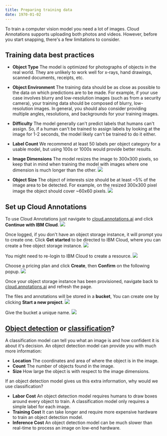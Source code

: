 ```yaml
---
title: Preparing training data
date: 1970-01-02
---
```


To train a computer vision model you need a lot of images.
Cloud Annotations supports uploading both photos and videos.
However, before you start snapping, there's a few limitations to consider.

## Training data best practices
* **Object Type** The model is optimized for photographs of objects in the real world. They are unlikely to work well for x-rays, hand drawings, scanned documents, receipts, etc.

* **Object Environment** The training data should be as close as possible to the data on which predictions are to be made. For example, if your use case involves blurry and low-resolution images (such as from a security camera), your training data should be composed of blurry, low-resolution images. In general, you should also consider providing multiple angles, resolutions, and backgrounds for your training images.

* **Difficulty** The model generally can't predict labels that humans can't assign. So, if a human can't be trained to assign labels by looking at the image for 1-2 seconds, the model likely can't be trained to do it either.

* **Label Count** We recommend at least 50 labels per object category for a usable model, but using 100s or 1000s would provide better results.

* **Image Dimensions** The model resizes the image to 300x300 pixels, so keep that in mind when training the model with images where one dimension is much longer than the other.
![](/docs-assets/images/shrink_image.png)

* **Object Size** The object of interests size should be at least ~5% of the image area to be detected. For example, on the resized 300x300 pixel image the object should cover ~60x60 pixels.
![](/docs-assets/images/small_image.png)


## Set up Cloud Annotations
To use Cloud Annotations just navigate to [cloud.annotations.ai](https://cloud.annotations.ai) and click **Continue with IBM Cloud**.
![](/docs-assets/images/0a.CA_login.png)

Once logged, if you don't have an object storage instance, it will prompt you to create one. Click **Get started** to be directed to IBM Cloud, where you can create a free object storage instance.
![](/docs-assets/images/1a.CA_no-object-storage.png)

You might need to re-login to IBM Cloud to create a resource.
![](/docs-assets/images/2a.IBM_login-to-create-resource.png)

Choose a pricing plan and click **Create**, then **Confirm** on the following popup.
![](/docs-assets/images/3a.IBM_create-object-storage.png)

Once your object storage instance has been provisioned, navigate back to [cloud.annotations.ai](https://cloud.annotations.ai) and refresh the page. 

The files and annotations will be stored in a **bucket**, You can create one by clicking **Start a new project**.
![](/docs-assets/images/4a.CA_create-bucket.png)

Give the bucket a unique name.
![](/docs-assets/images/5.CA_name-bucket.png)

## [Object detection](#object-detection) or [classification](#classification)?
A classification model can tell you what an image is and how confident it is about it's decision.
An object detection model can provide you with much more information:
* **Location** The coordinates and area of where the object is in the image.
* **Count** The number of objects found in the image.
* **Size** How large the object is with respect to the image dimensions.

If an object detection model gives us this extra information, why would we use classification?
* **Labor Cost** An object detection model requires humans to draw boxes around every object to train. A classification model only requires a simple label for each image.
* **Training Cost** It can take longer and require more expensive hardware to train an object detection model.
* **Inference Cost** An object detection model can be much slower than real-time to process an image on low-end hardware.



